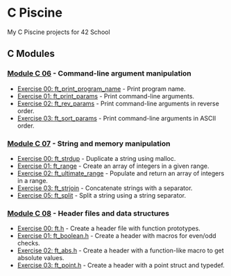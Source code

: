 # C Piscine

My C Piscine projects for 42 School

## C Modules

### [Module C 06](https://github.com/davidagredano/c-piscine/tree/main/C06) - Command-line argument manipulation

- [Exercise 00: ft_print_program_name](https://github.com/davidagredano/c-piscine/tree/main/C06/ex00) - Print program name.
- [Exercise 01: ft_print_params](https://github.com/davidagredano/c-piscine/tree/main/C06/ex01) - Print command-line arguments.
- [Exercise 02: ft_rev_params](https://github.com/davidagredano/c-piscine/tree/main/C06/ex02) - Print command-line arguments in reverse order.
- [Exercise 03: ft_sort_params](https://github.com/davidagredano/c-piscine/tree/main/C06/ex03) - Print command-line arguments in ASCII order.

### [Module C 07](https://github.com/davidagredano/c-piscine/tree/main/C07) - String and memory manipulation
- [Exercise 00: ft_strdup](https://github.com/davidagredano/c-piscine/tree/main/C07/ex00) - Duplicate a string using malloc.
- [Exercise 01: ft_range](https://github.com/davidagredano/c-piscine/tree/main/C07/ex01) - Create an array of integers in a given range.
- [Exercise 02: ft_ultimate_range](https://github.com/davidagredano/c-piscine/tree/main/C07/ex02) - Populate and return an array of integers in a range.
- [Exercise 03: ft_strjoin](https://github.com/davidagredano/c-piscine/tree/main/C07/ex03) - Concatenate strings with a separator.
- [Exercise 05: ft_split](https://github.com/davidagredano/c-piscine/tree/main/C07/ex05) - Split a string using a string separator.

### [Module C 08](https://github.com/davidagredano/c-piscine/tree/main/C08) - Header files and data structures
- [Exercise 00: ft.h](https://github.com/davidagredano/c-piscine/tree/main/C08/ex00) - Create a header file with function prototypes.
- [Exercise 01: ft_boolean.h](https://github.com/davidagredano/c-piscine/tree/main/C08/ex01) - Create a header with macros for even/odd checks.
- [Exercise 02: ft_abs.h](https://github.com/davidagredano/c-piscine/tree/main/C08/ex02) - Create a header with a function-like macro to get absolute values.
- [Exercise 03: ft_point.h](https://github.com/davidagredano/c-piscine/tree/main/C08/ex03) - Create a header with a point struct and typedef.
